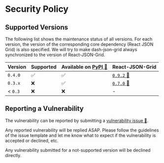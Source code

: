 # Security Policy

## Supported Versions

The following list shows the maintenance status of all versions. For each version,
the version of the corresponding core dependency (React JSON Grid) is also specified.
We will try to make dash-json-grid always synchronized to the version of
React-JSON-Grid.

| Version | Supported          | Available on [PyPI :link:][link-pypi] | React-JSON-Grid  |
| ------- | ------------------ | ------------------ | ------------------ |
| `0.4.0`   | :white_check_mark: | :white_check_mark: | [`0.9.2` :link:][link-rjg-092] |
| `0.3.x`   | :x:                | :white_check_mark: | [`0.7.0` :link:][link-rjg-070] |
| < `0.3`   | :x:                | :x:                | -                  |

## Reporting a Vulnerability

The vulnerability can be reported by submitting a [vulnerability issue :link:][link-issue].

Any reported vulnerability will be replied ASAP. Please follow the guidelines of the issue
template and let me know what to expect if the vulnerability is accepted or declined, etc.

Any vulnerability submitted for a not-supported version will be declined directly.

[link-pypi]:https://pypi.org/project/dash-json-grid
[link-issue]:https://github.com/cainmagi/dash-json-grid/issues/new?assignees=&labels=vulnerability%2Cto+be+solved&projects=&template=vulnerability_report.yml&title=%5BVUL%5D

[link-rjg-092]:https://github.com/RedHeadphone/react-json-grid/tree/v0.9.2
[link-rjg-070]:https://github.com/RedHeadphone/react-json-grid/tree/94e0da926a63d3bd810357eac84b871eeea49f00

